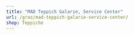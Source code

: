 ```yaml
---
title: "MAD Teppich Galarie, Service Center"
url: /graz/mad-teppich-galarie-service-center/
shop: Teppiche
---
```

